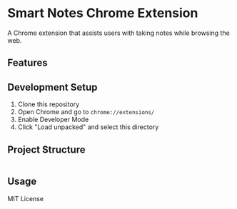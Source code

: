# Smart Notes Chrome Extension

A Chrome extension that assists users with taking notes while browsing the web.

## Features


## Development Setup

1. Clone this repository
2. Open Chrome and go to `chrome://extensions/`
3. Enable Developer Mode
4. Click "Load unpacked" and select this directory

## Project Structure

```

```

## Usage

MIT License
